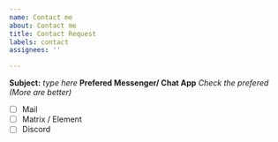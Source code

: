 ```yaml
---
name: Contact me
about: Contact me
title: Contact Request
labels: contact
assignees: ''

---
```


**Subject:** *type here*
**Prefered Messenger/ Chat App**
*Check the prefered (More are better)*
- [ ] Mail
- [ ] Matrix / Element
- [ ] Discord
